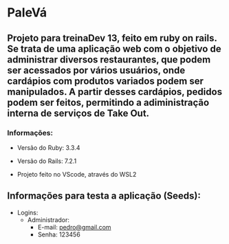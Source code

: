 # PaleVá

## Projeto para treinaDev 13, feito em ruby on rails. Se trata de uma aplicação web com o objetivo de administrar diversos restaurantes, que podem ser acessados por vários usuários, onde cardápios com produtos variados podem ser manipulados. A partir desses cardápios, pedidos podem ser feitos, permitindo a adiministração interna de serviços de Take Out.

### Informações:

- Versão do Ruby: 3.3.4

- Versão do Rails: 7.2.1

- Projeto feito no VScode, através do WSL2

## Informações para testa a aplicação (Seeds):

- Logins:
  - Administrador:
    - E-mail: pedro@gmail.com
    - Senha: 123456
